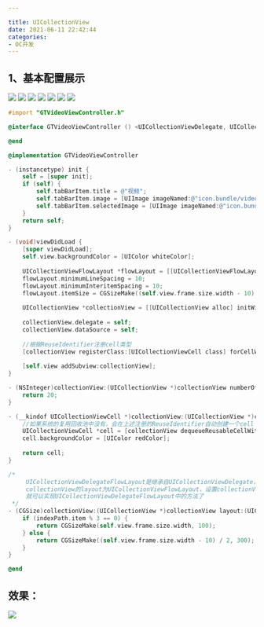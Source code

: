 ```yaml
---

title: UICollectionView
date: 2021-06-11 22:42:44
categories: 
- OC开发
---
```


## 1、基本配置展示

<img src="https://gitee.com/molushu/blog-gallery-1/raw/master/img/B0CEA172-E88E-4C3F-85C8-50939FCB0C9B.png">



<img src="https://gitee.com/molushu/blog-gallery-1/raw/master/img/20210611225419.png">

<img src="https://gitee.com/molushu/blog-gallery-1/raw/master/img/20210611230002.png">

<img src="https://gitee.com/molushu/blog-gallery-1/raw/master/img/DDD5AA7F-56BB-4ED6-A562-3385BB6442A5.png">

<img src="https://gitee.com/molushu/blog-gallery-1/raw/master/img/84D12152-04A0-4E77-A098-81E160A9DD40.png">



<img src="https://gitee.com/molushu/blog-gallery-1/raw/master/img/20210611231251.png">



<img src="https://gitee.com/molushu/blog-gallery-1/raw/master/img/20210611231509.png">



```objective-c
#import "GTVideoViewController.h"

@interface GTVideoViewController () <UICollectionViewDelegate, UICollectionViewDataSource>

@end

@implementation GTVideoViewController

- (instancetype) init {
    self = [super init];
    if (self) {
        self.tabBarItem.title = @"视频";
        self.tabBarItem.image = [UIImage imageNamed:@"icon.bundle/video@2x.png"];
        self.tabBarItem.selectedImage = [UIImage imageNamed:@"icon.bundle/video_selected@2x.png"];
    }
    return self;
}

- (void)viewDidLoad {
    [super viewDidLoad];
    self.view.backgroundColor = [UIColor whiteColor];
    
    UICollectionViewFlowLayout *flowLayout = [[UICollectionViewFlowLayout alloc] init];
    flowLayout.minimumLineSpacing = 10;
    flowLayout.minimumInteritemSpacing = 10;
    flowLayout.itemSize = CGSizeMake((self.view.frame.size.width - 10) / 2, 300);
    
    UICollectionView *collectionView = [[UICollectionView alloc] initWithFrame:self.view.bounds collectionViewLayout:flowLayout];
    
    collectionView.delegate = self;
    collectionView.dataSource = self;
    
    //根据ReuseIdentifier注册cell类型
    [collectionView registerClass:[UICollectionViewCell class] forCellWithReuseIdentifier:@"UICollectionViewCell"];
    
    [self.view addSubview:collectionView];
}

- (NSInteger)collectionView:(UICollectionView *)collectionView numberOfItemsInSection:(NSInteger)section {
    return 20;
}

- (__kindof UICollectionViewCell *)collectionView:(UICollectionView *)collectionView cellForItemAtIndexPath:(NSIndexPath *)indexPath {
    //如果系统的复用回收池中没有，会在上述注册的ReuseIdentifier自动创建一个cell
    UICollectionViewCell *cell = [collectionView dequeueReusableCellWithReuseIdentifier:@"UICollectionViewCell" forIndexPath:indexPath];
    cell.backgroundColor = [UIColor redColor];
    
    return cell;
}

/*
     UICollectionViewDelegateFlowLayout是继承自UICollectionViewDelegate，当我们设置了
     collectionView的layout为UICollectionViewFlowLayout，设置collectionView的delegate
     就可以实现UICollectionViewDelegateFlowLayout中的方法了
 */
- (CGSize)collectionView:(UICollectionView *)collectionView layout:(UICollectionViewLayout*)collectionViewLayout sizeForItemAtIndexPath:(NSIndexPath *)indexPath {
    if (indexPath.item % 3 == 0) {
        return CGSizeMake(self.view.frame.size.width, 100);
    } else {
        return CGSizeMake((self.view.frame.size.width - 10) / 2, 300);
    }
}

@end

```

## 效果：

<img src="https://gitee.com/molushu/blog-gallery-1/raw/master/img/20210611232102.png">
